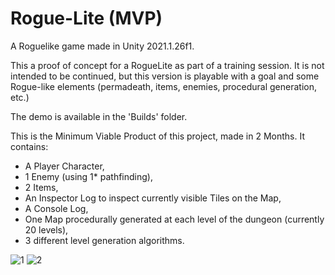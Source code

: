 # Rogue-Lite (MVP)
A Roguelike game made in Unity 2021.1.26f1.

This a proof of concept for a RogueLite as part of a training session. It is not intended to be continued, but this version is playable with a goal and some Rogue-like elements (permadeath, items, enemies, procedural generation, etc.)

The demo is available in the 'Builds' folder.

This is the Minimum Viable Product of this project, made in 2 Months. It contains:
- A Player Character,
- 1 Enemy (using 1* pathfinding),
- 2 Items,
- An Inspector Log to inspect currently visible Tiles on the Map,
- A Console Log,
- One Map procedurally generated at each level of the dungeon (currently 20 levels),
- 3 different level generation algorithms.

![1](https://user-images.githubusercontent.com/23258134/147390023-2f12473a-7429-48ad-8539-6622d693f102.png)
![2](https://user-images.githubusercontent.com/23258134/147390024-d1be6a58-4f46-4ae3-8995-85af047258ff.png)
